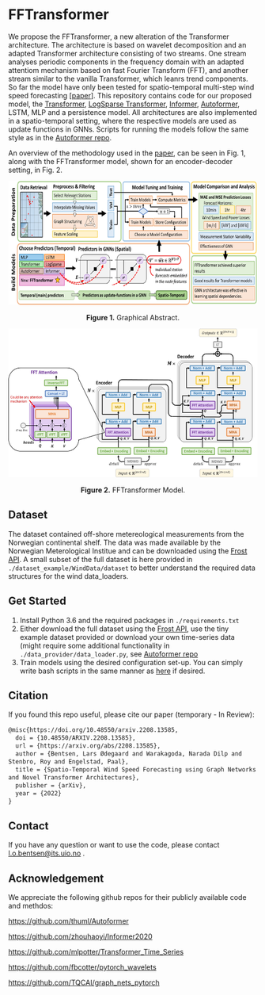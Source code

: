 # FFTransformer

We propose the FFTransformer, a new alteration of the Transformer architecture. The architecture is based on wavelet decomposition and an adapted Transformer architecture consisting of two streams. One stream analyses periodic components in the frequency domain with an adapted attentiom mechanism based on fast Fourier Transform (FFT), and another stream similar to the vanilla Transformer, which leanrs trend components. So far the model have only been tested for spatio-temporal multi-step wind speed forecasting [[paper](https://arxiv.org/abs/2208.13585)]. This repository contains code for our proposed model, the [Transformer](https://proceedings.neurips.cc/paper/2017/hash/3f5ee243547dee91fbd053c1c4a845aa-Abstract.html), [LogSparse Transformer](https://proceedings.neurips.cc/paper/2019/hash/6775a0635c302542da2c32aa19d86be0-Abstract.html), [Informer](https://arxiv.org/abs/2012.07436), [Autoformer](https://proceedings.neurips.cc/paper/2021/hash/bcc0d400288793e8bdcd7c19a8ac0c2b-Abstract.html), LSTM, MLP and a persistence model. All architectures are also implemented in a spatio-temporal setting, where the respective models are used as update functions in GNNs. Scripts for running the models follow the same style as in the [Autoformer repo](https://github.com/thuml/Autoformer). 

An overview of the methodology used in the [paper](https://arxiv.org/abs/2208.13585), can be seen in Fig. 1, along with the FFTransformer model, shown for an encoder-decoder setting, in Fig. 2.

<p align="center">
<img src=".\pic\GraphicalAbstract.jpg" height = "250" alt="" align=center />
<br><br>
<b>Figure 1.</b> Graphical Abstract.
</p>

<p align="center">
<img src=".\pic\FFTransformer.jpg" height = "300" alt="" align=center />
<br><br>
<b>Figure 2.</b> FFTransformer Model.
</p>


## Dataset

The dataset contained off-shore metereological measurements from the Norwegian continental shelf. The data was made available by the Norwegian Meterological Institue and can be downloaded using the [Frost API](https://frost.met.no/index.html). A small subset of the full dataset is here provided in `./dataset_example/WindData/dataset` to better understand the required data structures for the wind data_loaders. 

## Get Started

1. Install Python 3.6 and the required packages in `./requirements.txt`
2. Either download the full dataset using the [Frost API](https://frost.met.no/index.html), use the tiny example dataset provided or download your own time-series data (might require some additional functionality in `./data_provider/data_loader.py`, see [Autoformer repo](https://github.com/thuml/Autoformer)
3. Train models using the desired configuration set-up. You can simply write bash scripts in the same manner as [here](https://github.com/thuml/Autoformer) if desired. 


## Citation

If you found this repo useful, please cite our paper (temporary - In Review): 

```
@misc{https://doi.org/10.48550/arxiv.2208.13585,
  doi = {10.48550/ARXIV.2208.13585},
  url = {https://arxiv.org/abs/2208.13585},
  author = {Bentsen, Lars Ødegaard and Warakagoda, Narada Dilp and Stenbro, Roy and Engelstad, Paal},  
  title = {Spatio-Temporal Wind Speed Forecasting using Graph Networks and Novel Transformer Architectures},
  publisher = {arXiv},
  year = {2022}
}

```

## Contact

If you have any question or want to use the code, please contact l.o.bentsen@its.uio.no .

## Acknowledgement

We appreciate the following github repos for their publicly available code and methdos:


https://github.com/thuml/Autoformer

https://github.com/zhouhaoyi/Informer2020

https://github.com/mlpotter/Transformer_Time_Series

https://github.com/fbcotter/pytorch_wavelets

https://github.com/TQCAI/graph_nets_pytorch 


